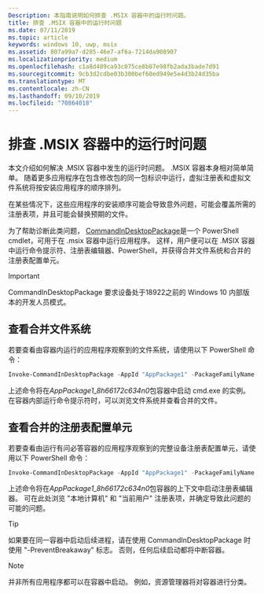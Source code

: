 ```yaml
---
Description: 本指南说明如何排查 .MSIX 容器中的运行时问题。
title: 排查 .MSIX 容器中的运行时问题
ms.date: 07/11/2019
ms.topic: article
keywords: windows 10, uwp, msix
ms.assetid: 807a99a7-d285-46e7-af6a-7214da908907
ms.localizationpriority: medium
ms.openlocfilehash: c1a8d489ca93c075ce8b87e98fb2ada3bade7d91
ms.sourcegitcommit: 9cb3d2cdbe03b300bef60ed949e5e4d3b24d35ba
ms.translationtype: MT
ms.contentlocale: zh-CN
ms.lasthandoff: 09/10/2019
ms.locfileid: "70864018"
---
```

# <a name="troubleshoot-runtime-issues-in-an-msix-container"></a>排查 .MSIX 容器中的运行时问题 

本文介绍如何解决 .MSIX 容器中发生的运行时问题。 .MSIX 容器本身相对简单简单。 随着更多应用程序在包含修改包的同一包标识中运行，虚拟注册表和虚拟文件系统将按安装应用程序的顺序排列。 

在某些情况下，这些应用程序的安装顺序可能会导致意外问题，可能会覆盖所需的注册表项，并且可能会替换预期的文件。 

为了帮助诊断此类问题， [CommandInDesktopPackage](https://docs.microsoft.com/en-us/powershell/module/appx/invoke-commandindesktoppackage?view=win10-ps)是一个 PowerShell cmdlet，可用于在 .msix 容器中运行应用程序。 这样，用户便可以在 .MSIX 容器中运行命令提示符、注册表编辑器、PowerShell，并获得合并文件系统和合并的注册表配置单元。 

 > [!IMPORTANT]
 > CommandInDesktopPackage 要求设备处于18922之前的 Windows 10 内部版本的开发人员模式。


## <a name="view-the-merged-file-system"></a>查看合并文件系统

若要查看由容器内运行的应用程序观察到的文件系统，请使用以下 PowerShell 命令：

``` PowerShell
Invoke-CommandInDesktopPackage -AppId "AppPackage1" -PackageFamilyName "Contoso.AppPackage1_8h66172c634n0" -Command "cmd.exe" -PreventBreakaway
```

上述命令将在*AppPackage1_8h66172c634n0*包容器中启动 cmd.exe 的实例。 在容器内部运行命令提示符时，可以浏览文件系统并查看合并的文件。 

## <a name="view-the-merged-registry-hive"></a>查看合并的注册表配置单元

若要查看由运行有问必答容器的应用程序观察到的完整设备注册表配置单元，请使用以下 PowerShell 命令：

``` PowerShell
Invoke-CommandInDesktopPackage -AppId "AppPackage1" -PackageFamilyName "Contoso.AppPackage1_8h66172c634n0" -Command "regedit.exe" -PreventBreakaway
```

上述命令将在*AppPackage1_8h66172c634n0*包容器的上下文中启动注册表编辑器。 可在此处浏览 "本地计算机" 和 "当前用户" 注册表项，并确定导致此问题的可能的问题。 

 >[!TIP]
 > 如果要在同一容器中启动后续进程，请在使用 CommandInDesktopPackage 时使用 "-PreventBreakaway" 标志。 否则，任何后续启动都将中断容器。 

 >[!NOTE]
 > 并非所有应用程序都可以在容器中启动。 例如，资源管理器将对容器进行分类。
